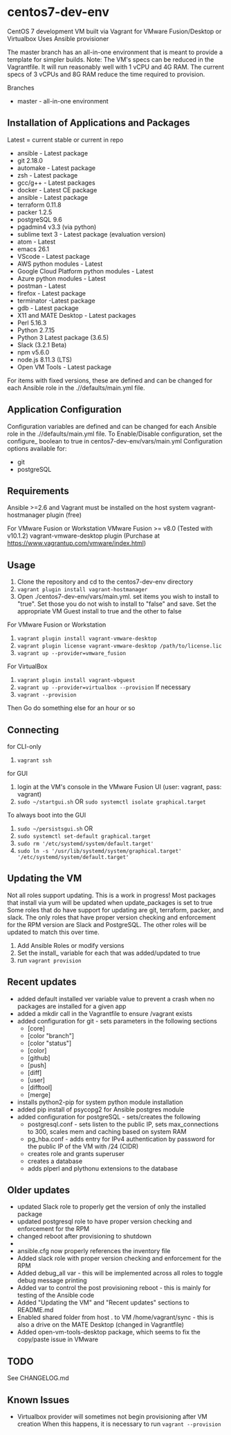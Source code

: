 # centos7-dev-env

CentOS 7 development VM built via Vagrant for VMware Fusion/Desktop or Virtualbox
Uses Ansible provisioner

The master branch has an all-in-one environment that is meant to provide a template for simpler builds.
Note: The VM's specs can be reduced in the Vagrantfile.  It will run reasonably well with 1 vCPU and 4G RAM.
      The current specs of 3 vCPUs and 8G RAM reduce the time required to provision.


Branches

* master - all-in-one environment

## Installation of Applications and Packages

Latest = current stable or current in repo

* ansible - Latest package
* git 2.18.0
* automake - Latest package
* zsh - Latest package
* gcc/g++ - Latest packages
* docker - Latest CE package
* ansible - Latest package
* terraform 0.11.8
* packer 1.2.5
* postgreSQL 9.6
* pgadmin4 v3.3 (via python)
* sublime text 3 - Latest package (evaluation version)
* atom - Latest
* emacs 26.1
* VScode - Latest package
* AWS python modules - Latest
* Google Cloud Platform python modules - Latest
* Azure python modules - Latest
* postman - Latest
* firefox - Latest package
* terminator -Latest package
* gdb - Latest package
* X11 and MATE Desktop - Latest packages
* Perl 5.16.3
* Python 2.7.15
* Python 3 Latest package (3.6.5)
* Slack (3.2.1 Beta)
* npm v5.6.0
* node.js 8.11.3 (LTS)
* Open VM Tools - Latest package

For items with fixed versions, these are defined and can be changed for each Ansible role in the ./<role>/defaults/main.yml file.

## Application Configuration

Configuration variables are defined and can be changed for each Ansible role in the ./<role>/defaults/main.yml file.
To Enable/Disable configuration, set the configure_<app> boolean to true in centos7-dev-env/vars/main.yml
Configuration options available for:

* git
* postgreSQL


## Requirements

Ansible >=2.6 and Vagrant must be installed on the host system
vagrant-hostmanager plugin (free)

For VMware Fusion or Workstation
VMware Fusion >= v8.0 (Tested with v10.1.2)
vagrant-vmware-desktop plugin (Purchase at https://www.vagrantup.com/vmware/index.html)



## Usage

1. Clone the repository and cd to the centos7-dev-env directory
2. `vagrant plugin install vagrant-hostmanager`
3. Open ./centos7-dev-env/vars/main.yml. set items you wish to install to "true".  Set those you do not wish to install to "false" and save.
   Set the appropriate VM Guest install to true and the other to false

For VMware Fusion or Workstation

1. `vagrant plugin install vagrant-vmware-desktop`
2. `vagrant plugin license vagrant-vmware-desktop /path/to/license.lic`
3. `vagrant up --provider=vmware_fusion`

For VirtualBox

1. `vagrant plugin install vagrant-vbguest`
2. `vagrant up --provider=virtualbox --provision`
If necessary
3. `vagrant --provision`

Then
Go do something else for an hour or so


## Connecting

for CLI-only

1. `vagrant ssh`

for GUI

1. login at the VM's console in the VMware Fusion UI (user: vagrant, pass: vagrant)
2. `sudo ~/startgui.sh` OR `sudo systemctl isolate graphical.target`

To always boot into the GUI

1. `sudo ~/persistsgui.sh`
     OR
2. `sudo systemctl set-default graphical.target`
3. `sudo rm '/etc/systemd/system/default.target'`
4. `sudo ln -s '/usr/lib/systemd/system/graphical.target' '/etc/systemd/system/default.target'`


## Updating the VM

Not all roles support updating.  This is a work in progress!
Most packages that install via yum will be updated when update_packages is set to true
Some roles that do have support for updating are git, terraform, packer, and slack.
The only roles that have proper version checking and enforcement for the RPM version are Slack and PostgreSQL.
The other roles will be updated to match this over time.

1. Add Ansible Roles or modify versions
2. Set the install_<item> variable for each that was added/updated to true
3. run `vagrant provision`


## Recent updates

* added default installed ver variable value to prevent a crash when no packages are installed for a given app
* added a mkdir call in the Vagrantfile to ensure /vagrant exists
* added configuration for git - sets parameters in the following sections
	* [core]
	* [color "branch"]
	* [color "status"]
	* [color]
	* [github]
	* [push]
	* [diff]
	* [user]
	* [difftool]
	* [merge]
* installs python2-pip for system python module installation
* added pip install of psycopg2 for Ansible postgres module
* added configuration for postgreSQL - sets/creates the following
	* postgresql.conf - sets listen to the public IP, sets max_connections to 300, scales mem and caching based on system RAM
	* pg_hba.conf - adds entry for IPv4 authentication by password for the public IP of the VM with /24 (CIDR)
	* creates role and grants superuser
	* creates a database
	* adds plperl and plythonu extensions to the database


## Older updates

* updated Slack role to properly get the version of only the installed package
* updated postgresql role to have proper version checking and enforcement for the RPM
* changed reboot after provisioning to shutdown
*
* ansible.cfg now properly references the inventory file
* Added slack role with proper version checking and enforcement for the RPM
* Added debug_all var - this will be implemented across all roles to toggle debug message printing
* Added var to control the post provisioning reboot - this is mainly for testing of the Ansible code
* Added "Updating the VM" and "Recent updates" sections to README.md
* Enabled shared folder from host . to VM /home/vagrant/sync - this is also a drive on the MATE Desktop (changed in Vagrantfile)
* Added open-vm-tools-desktop package, which seems to fix the copy/paste issue in VMware

## TODO

See CHANGELOG.md

## Known Issues

* Virtualbox provider will sometimes not begin provisioning after VM creation
  When this happens, it is necessary to run `vagrant --provision`
